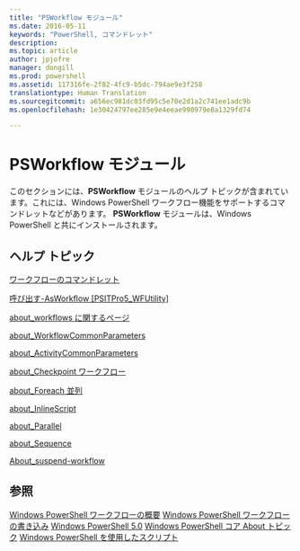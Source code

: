 ```yaml
---
title: "PSWorkflow モジュール"
ms.date: 2016-05-11
keywords: "PowerShell, コマンドレット"
description: 
ms.topic: article
author: jpjofre
manager: dongill
ms.prod: powershell
ms.assetid: 117316fe-2f82-4fc9-b5dc-794ae9e3f258
translationtype: Human Translation
ms.sourcegitcommit: a656ec981dc03fd95c5e70e2d1a2c741ee1adc9b
ms.openlocfilehash: 1e30424797ee285e9e4eeae990979e8a1329fd74

---
```


# PSWorkflow モジュール
このセクションには、**PSWorkflow** モジュールのヘルプ トピックが含まれています。これには、Windows PowerShell ワークフロー機能をサポートするコマンドレットなどがあります。 **PSWorkflow** モジュールは、Windows PowerShell と共にインストールされます。

## ヘルプ トピック
[ワークフローのコマンドレット](http://go.microsoft.com/fwlink/?LinkID=245865)

[呼び出す-AsWorkflow [PSITPro5_WFUtility]](https://technet.microsoft.com/en-us/library/a5a32019-0d68-4041-935f-1b1cacaf6d3d)

[about_workflows に関するページ](https://technet.microsoft.com/en-us/library/f2897bdd-1b9d-4679-8b19-09840bd40a22)

[about_WorkflowCommonParameters](https://technet.microsoft.com/en-us/library/119f968e-618e-439c-b76c-cdd17e6df27c)

[about_ActivityCommonParameters](https://technet.microsoft.com/en-us/library/8ca60664-37c6-4257-a723-e3c41dd10122)

[about_Checkpoint ワークフロー](https://technet.microsoft.com/en-us/library/3a309488-1e7a-4807-b83b-dedbeac3ee1c)

[about_Foreach 並列](https://technet.microsoft.com/en-us/library/35704780-dde8-4f5f-9319-5b982148bba7)

[about_InlineScript](https://technet.microsoft.com/en-us/library/f88ed5a9-02d6-4bf0-a031-61198e1e7291)

[about_Parallel](https://technet.microsoft.com/en-us/library/104559a8-e89a-49f5-8c08-e5bf72768cbf)

[about_Sequence](https://technet.microsoft.com/en-us/library/bda3f81a-be8a-43be-b0df-12bb7e193b9b)

[About_suspend-workflow](https://technet.microsoft.com/en-us/library/be2ded75-1eca-493e-96c1-758f92b5f199)

## 参照
[Windows PowerShell ワークフローの概要](http://go.microsoft.com/fwlink/?LinkID=252592)
[Windows PowerShell ワークフローの書き込み](https://technet.microsoft.com/en-us/library/2551ceed-836f-4275-9fc0-ea68446d6a35)
[Windows PowerShell 5.0](../core-modules/Windows-PowerShell-5.0.md)
[Windows PowerShell コア About トピック](../core-modules/Windows-PowerShell-Core-About-Topics.md)
[Windows PowerShell を使用したスクリプト](../../getting-started/fundamental/Scripting-with-Windows-PowerShell.md)




<!--HONumber=Oct16_HO1-->


